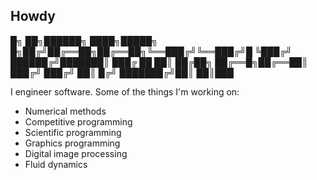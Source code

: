 ## Howdy
█╗  ██╗██████╗ ████╗█████╗
█╗██╔╝██╔══██╗██╔══██╗╚══███╔╝╚══███╔╝█
╚███╔╝ ██████╔╝███████║  ███╔   ██ ██║
██╔██╗ ██╔══█╗██╔══██║ ███╔╝   ███╔╝  ██║
█╔╝ ███████╔╝██║  ██║███

I engineer software. Some of the things I'm working on:

- Numerical methods
- Competitive programming
- Scientific programming
- Graphics programming
- Digital image processing
- Fluid dynamics

<!--
**alexbazzi/alexbazzi** is a ✨ _special_ ✨ repository because its `README.md` (this file) appears on your GitHub profile.

Here are some ideas to get you started:

- 🔭 I’m currently working on ...
- 🌱 I’m currently learning ...
- 👯 I’m looking to collaborate on ...
- 🤔 I’m looking for help with ...
- 💬 Ask me about ...
- 📫 How to reach me: ...
- 😄 Pronouns: ...
- ⚡ Fun fact: ...
-->
